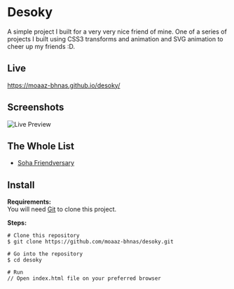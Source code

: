 # Desoky
A simple project I built for a very very nice friend of mine. One of a series of projects I built using CSS3 transforms and animation and SVG animation to cheer up my friends :D.

## Live
https://moaaz-bhnas.github.io/desoky/

## Screenshots
![Live Preview](https://media.giphy.com/media/l2pm3t5eGZA2akLfic/giphy.gif)

## The Whole List
- [Soha Friendversary](https://github.com/moaaz-bhnas/soha-friendversary#friendversary)

## Install
<b>Requirements:</b>  
You will need [Git](https://git-scm.com/) to clone this project.  

<b>Steps:</b>
```
# Clone this repository
$ git clone https://github.com/moaaz-bhnas/desoky.git

# Go into the repository
$ cd desoky

# Run
// Open index.html file on your preferred browser
```
